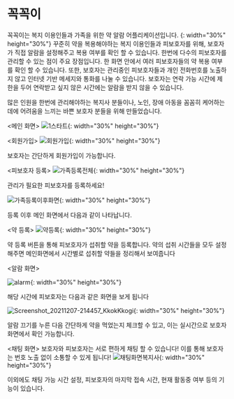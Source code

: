 # 꼭꼭이
꼭꼭이는 복지 이용인들과 가족을 위한 약 알람 어플리케이션입니다. 
{: width="30%" height="30%"}
꾸준히 약을 복용해야하는 복지 이용인들과 피보호자를 위해, 보호자가 직접 알람을 설정해주고 복용 여부를 확인 할 수 있습니다. 
한번에 다수의 피보호자를 관리할 수 있는 점이 주요 장점입니다. 한 화면 안에서 여러 피보호자들의 약 복용 여부를 확인 할 수 있습니다.
또한, 보호자는 관리중인 피보호자들과 개인 전화번호를 노출하지 않고 인터넷 기반 메세지와 통화를 나눌 수 있습니다. 
보호자는 연락 가능 시간에 제한을 두어 연락받고 싶지 않은 시간에는 알람을 받지 않을 수 있습니다.

많은 인원을 한번에 관리해야하는 복지사 분들이나, 노인, 장애 아동을 꼼꼼히 케어하는데에 어려움을 느끼는 바쁜 보호자 분들을 위해 만들었습니다.

<메인 화면>
![1스타트](https://user-images.githubusercontent.com/71186266/157553114-00a5305b-dd24-4cc5-bdaf-b589dc869b97.png){: width="30%" height="30%"}

  
  
  
<회원가입>
![회원가입](https://user-images.githubusercontent.com/71186266/157553137-7806bd34-1743-419f-a64e-2171e134112b.png){: width="30%" height="30%"}


보호자는 간단하게 회원가입이 가능합니다.


<피보호자 등록>
![가족등록전체](https://user-images.githubusercontent.com/71186266/157553128-95a93438-56b9-489f-8fc1-f35e7e5de11e.png){: width="30%" height="30%"}

관리가 필요한 피보호자를 등록하세요!

![가족등록이후화면](https://user-images.githubusercontent.com/71186266/157553125-e4cedf37-71fd-4bf5-9dc5-30a6dcb936bf.png){: width="30%" height="30%"}

등록 이후 메인 화면에서 다음과 같이 나타납니다.

<약 등록>
![약등록](https://user-images.githubusercontent.com/71186266/157553130-3c834ff6-a55e-4a0d-a051-931b664aca4e.png){: width="30%" height="30%"}

약 등록 버튼을 통해 피보호자가 섭취할 약을 등록합니다.
약의 섭취 시간들을 모두 설정해주면
메인화면에서 시간별로 섭취할 약들을 정리해서 보여줍니다

<알람 화면>

![alarm](https://user-images.githubusercontent.com/71186266/157553118-a8fc3398-1e3d-4e99-ac7e-e02645c080bf.png){: width="30%" height="30%"}

해당 시간에 피보호자는 다음과 같은 화면을 보게 됩니다

![Screenshot_20211207-214457_KkokKkogi](https://user-images.githubusercontent.com/71186266/157553122-774446f5-09ad-48e9-9860-e3a6bbc16723.png){: width="30%" height="30%"}

알람 끄기를 누른 다음 간단하게 약을 먹었는지 체크할 수 있고,
이는 실시간으로 보호자 화면에서 확인 가능합니다.

<채팅 화면>
보호자와 피보호자는 서로 편하게 채팅 할 수 있습니다! 이를 통해 보호자는 번호 노출 없이 소통할 수 있게 됩니다!
![채팅화면복지사](https://user-images.githubusercontent.com/71186266/157553133-ad74e811-6668-433d-a1cd-aa76445cccef.png){: width="30%" height="30%"}

이외에도 채팅 가능 시간 설정, 피보호자의 마지막 접속 시간, 현재 활동중 여부 등의 기능이 있습니다.
